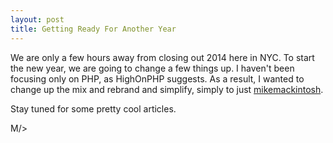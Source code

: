 ```yaml
---
layout: post
title: Getting Ready For Another Year
---
```


We are only a few hours away from closing out 2014 here in NYC. To start the new year, we are going to change a few things up. I haven't been focusing only on PHP, as HighOnPHP suggests. As a result, I wanted to change up the mix and rebrand and simplify, simply to just [mikemackintosh](http://www.mikemackintosh.com).

Stay tuned for some pretty cool articles. 

M/>